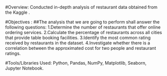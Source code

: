#Overview:
Conducted in-depth analysis of restaurant data obtained from the Kaggle .

#Objectives : 
##The analysis that we are going to perform shall answer the following questions:
1.Determine the number of restaurants that offer online ordering services.
2.Calculate the percentage of restaurants across all cities that provide table booking facilities.
3.Identify the most common rating received by restaurants in the dataset.
4.Investigate whether there is a correlation between the approximated cost for two people and restaurant ratings.

#Tools/Libraries Used:
Python, Pandas, NumPy, Matplotlib, Seaborn, Jupyter Notebook.
